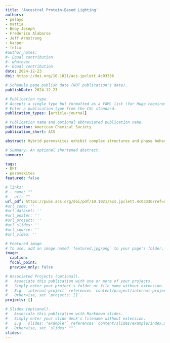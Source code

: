 ```yaml
---
title: 'Ancestral Protein-Based Lighting'
authors:
- pelayo
- mattia
- Boby Joseph
- Frederico Alabarse
- Jeff Armstrong
- kacper
- felix
#author_notes:
#- Equal contribution
#- whatever
#- Equal contribution
date: 2024-12-23
doi: https://doi.org/10.1021/acs.jpclett.4c03336

# Schedule page publish date (NOT publication's date).
publishDate: 2024-12-23

# Publication type.
# Accepts a single type but formatted as a YAML list (for Hugo requirements).
# Enter a publication type from the CSL standard.
publication_types: [article-journal]

# Publication name and optional abbreviated publication name.
publication: American Chemical Society
publication_short: ACS

abstract: Hybrid perovskites exhibit complex structures and phase behavior under different thermodynamic conditions and chemical environments, the understanding of which continues to be pivotally important for tailoring their properties toward improved operational stability. To this end, we present for the first time a comprehensive neutron and synchrotron diffraction investigation over the pressure–temperature phase diagram of the paradigmatic hybrid organic–inorganic perovskite methylammonium lead iodide (MAPbI3). This ambitious experimental campaign down to cryogenic temperatures and tens of kilobars was supported by extensive ab initio molecular dynamics simulations validated by the experimental data, to track the structural evolution of MAPbI3 under external physical stimuli at the atomic and molecular levels. These combined efforts enable us to identify the mechanisms underpinning structural phase transitions, including those exhibiting negative thermal expansion across the boundary between the cation-ordered low-temperature phase and the dynamically disordered high-pressure cubic phase. Our results bring to the fore how pronounced octahedral distortions at high pressures ultimately drive the structural collapse and amorphization of this material.

# Summary. An optional shortened abstract.
summary:

tags:
- DFT
- perovskites
featured: false

# links:
# - name: ""
#   url: ""
url_pdf: https://pubs.acs.org/doi/pdf/10.1021/acs.jpclett.4c03336?ref=article_openPDF
#url_code: ''
#url_dataset: ''
#url_poster: ''
#url_project: ''
#url_slides: ''
#url_source: ''
#url_video: ''

# Featured image
# To use, add an image named `featured.jpg/png` to your page's folder. 
image:
  caption:
  focal_point:
  preview_only: false

# Associated Projects (optional).
#   Associate this publication with one or more of your projects.
#   Simply enter your project's folder or file name without extension.
#   E.g. `internal-project` references `content/project/internal-project/index.md`.
#   Otherwise, set `projects: []`.
projects: []

# Slides (optional).
#   Associate this publication with Markdown slides.
#   Simply enter your slide deck's filename without extension.
#   E.g. `slides: "example"` references `content/slides/example/index.md`.
#   Otherwise, set `slides: ""`.
slides:
---
```


<!-- Main text. Remove this comment and add your extra content here.

{{% callout note %}}
Click the *Cite* button above to demo the feature to enable visitors to import publication metadata into their reference management software.
{{% /callout %}}

{{% callout note %}}
Create your slides in Markdown - click the *Slides* button to check out the example.
{{% /callout %}}

Add the publication's **full text** or **supplementary notes** here. You can use rich formatting such as including [code, math, and images](https://docs.hugoblox.com/content/writing-markdown-latex/).

-->
